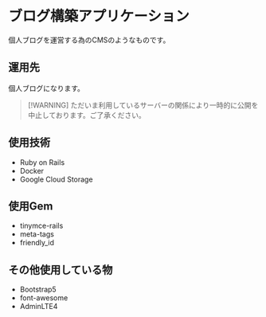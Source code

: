 # ブログ構築アプリケーション
個人ブログを運営する為のCMSのようなものです。

## 運用先
個人ブログになります。
> [!WARNING] ただいま利用しているサーバーの関係により一時的に公開を中止しております。ご了承ください。

## 使用技術
- Ruby on Rails
- Docker
- Google Cloud Storage

## 使用Gem
- tinymce-rails
- meta-tags
- friendly_id

## その他使用している物
- Bootstrap5
- font-awesome
- AdminLTE4
